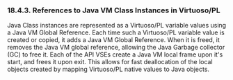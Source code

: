 <div>

<div>

<div>

<div>

### 18.4.3. References to Java VM Class Instances in Virtuoso/PL

</div>

</div>

</div>

Java Class instances are represented as a Virtuoso/PL variable values
using a Java VM Global Reference. Each time such a Virtuoso/PL variable
value is created or copied, it adds a Java VM Global Reference. When it
is freed, it removes the Java VM global reference, allowing the Java
Garbage collector (GC) to free it. Each of the API VSEs create a Java VM
local frame upon it's start, and frees it upon exit. This allows for
fast deallocation of the local objects created by mapping Virtuoso/PL
native values to Java objects.

</div>
